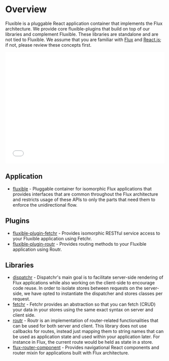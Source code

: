 # Overview

Fluxible is a pluggable React application container that implements the Flux architecture. We provide core fluxible-plugins that build on top of our libraries and complement Fluxible. These libraries are standalone and are not tied to Fluxible. We assume that you are familiar with [Flux](http://facebook.github.io/flux/docs/overview.html) and [React.js](http://facebook.github.io/react/); if not, please review these concepts first.

<div class="speakerdeck-container nested">
    <iframe class="speakerdeck-iframe" width="100%" height="350" frameborder="0" src="//speakerdeck.com/player/87ecaa3048750132f42542ffc18c6fcf?" allowFullScreen="true"></iframe>
</div>

## Application

- [fluxible](https://github.com/yahoo/fluxible) - Pluggable container for isomorphic Flux applications that provides interfaces that are common throughout the Flux architecture and restricts usage of these APIs to only the parts that need them to enforce the unidirectional flow.

## Plugins

 - [fluxible-plugin-fetchr](https://github.com/yahoo/fluxible-plugin-fetchr) - Provides isomorphic RESTful service access to your Fluxible application using Fetchr.
 - [fluxible-plugin-routr](https://github.com/yahoo/fluxible-plugin-routr) - Provides routing methods to your Fluxible application using Routr.

## Libraries

 - [dispatchr](https://github.com/yahoo/dispatchr) - Dispatchr's main goal is to facilitate server-side rendering of Flux applications while also working on the client-side to encourage code reuse. In order to isolate stores between requests on the server-side, we have opted to instantiate the dispatcher and stores classes per request.
 - [fetchr](https://github.com/yahoo/fetchr) - Fetchr provides an abstraction so that you can fetch (CRUD) your data in your stores using the same exact syntax on server and client side.
 - [routr](https://github.com/yahoo/routr) - Routr is an implementation of router-related functionalities that can be used for both server and client. This library does not use callbacks for routes, instead just mapping them to string names that can be used as application state and used within your application later. For instance in Flux, the current route would be held as state in a store.
 - [flux-router-component](https://github.com/yahoo/flux-router-component) - Provides navigational React components and router mixin for applications built with Flux architecture.

